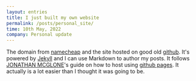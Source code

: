 ```yaml
---
layout: entries
title: I just built my own website
permalink: /posts/personal_site/
time: 10th May, 2022
company: Personal update
---
```


The domain from [namecheap](https://www.namecheap.com/) and the site hosted on good old [github](https://github.com/). It's powered by [Jekyll](http://jekyllrb.com) and I can use Markdown to author my posts. It follows [JONATHAN MCGLONE](http://jmcglone.com/guides/github-pages/)'s guide on how to host using [github pages](https://pages.github.com/). It actually is a lot easier than I thought it was going to be.